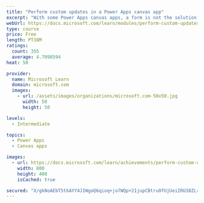 ```yaml
---
title: "Perform custom updates in a Power Apps canvas app"
excerpt: "With some Power Apps canvas apps, a form is not the solution.  This module will focus on how to perform custom updates when your data is not in a form."
webUrl: https://docs.microsoft.com/learn/modules/perform-custom-updates-powerapps-canvas-app/
type: course
price: Free
length: PT38M
ratings:
  count: 355
  average: 4.7098594
heat: 50

provider:
  name: Microsoft Learn
  domain: microsoft.com
  images:
    - url: /assets/images/organizations/microsoft.com-50x50.jpg
      width: 50
      height: 50

levels:
  - Intermediate

topics:
  - Power Apps
  - Canvas apps

images:
  - url: https://docs.microsoft.com/learn/achievements/perform-custom-updates-social.png
    width: 800
    height: 400
    isCached: true

secured: "X/gkNoAEbT5tkAYY4JIWgoQ6qioq+jo7WQp+21jupCBtruOfUjUeiIRU38ZLrtb9SLqSJHWEsdGYYQWVHUzvKusLtUE0SW6mLRsaWlx4gN6YPT/lXtDs9yOLQ3Nt2afoZfVT4p4CT8u0bw4T7O2TIZB99uP/PEEbfSevcbrtszzt+rvHuFkSpS/rrWP1KwrZWqupLOcH8va+R946zGF+8//+ikQ3Ni1uqhAzAwL0M3CGP/0WH3WQbJHvpRK3ZGysqCeoxlvf0+Cp2gm6mi4GadK7BL/9KE4gd/iriflSi2/nyf52zMTNBdM8WZHRztngnWjzUOhtOt0yFGRPdgZZnkbIt/Z+QEPuDrh5qJBZDflvhferr0RyFHPomNCDw9UCYA3CVAMPex1vOrN9XQgVpwAgLuNJxYNZsraGdIz9PNM=;q3HcFIFjeYwVQOXs1fXzUw=="
---
```


